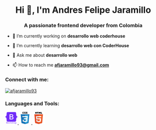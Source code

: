 <h1 align="center">Hi 👋, I'm Andres Felipe Jaramillo</h1>
<h3 align="center">A passionate frontend developer from Colombia</h3>

- 🔭 I’m currently working on **desarrollo web coderhouse**

- 🌱 I’m currently learning **desarrollo web con CoderHouse**

- 💬 Ask me about **desarrollo web**

- 📫 How to reach me **afjaramillo93@gmail.com**

<h3 align="left">Connect with me:</h3>
<p align="left">
<a href="https://instagram.com/afjaramillo93" target="blank"><img align="center" src="https://raw.githubusercontent.com/rahuldkjain/github-profile-readme-generator/master/src/images/icons/Social/instagram.svg" alt="afjaramillo93" height="30" width="40" /></a>
</p>

<h3 align="left">Languages and Tools:</h3>
<p align="left"> <a href="https://getbootstrap.com" target="_blank" rel="noreferrer"> <img src="https://raw.githubusercontent.com/devicons/devicon/master/icons/bootstrap/bootstrap-plain-wordmark.svg" alt="bootstrap" width="40" height="40"/> </a> <a href="https://www.w3schools.com/css/" target="_blank" rel="noreferrer"> <img src="https://raw.githubusercontent.com/devicons/devicon/master/icons/css3/css3-original-wordmark.svg" alt="css3" width="40" height="40"/> </a> <a href="https://www.w3.org/html/" target="_blank" rel="noreferrer"> <img src="https://raw.githubusercontent.com/devicons/devicon/master/icons/html5/html5-original-wordmark.svg" alt="html5" width="40" height="40"/> </a> </p>
